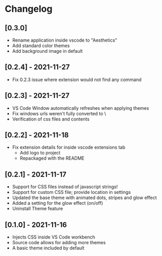 # Changelog

## [0.3.0] 
- Rename application inside vscode to "Aesthetics"
- Add standard color themes 
- Add background image in default 

## [0.2.4] - 2021-11-27
- Fix 0.2.3 issue where extension would not find any command

## [0.2.3] - 2021-11-27
- VS Code Window automatically refreshes when applying themes
- Fix windows urls weren't fully converted to \
- Verification of css files and contents

## [0.2.2] - 2021-11-18
- Fix extension details for inside vscode extensions tab
  - Add logo to project
  - Repackaged with the README

## [0.2.1] - 2021-11-17
- Support for CSS files instead of javascript strings!
- Support for custom CSS file; provide location in settings
- Updated the base theme with animated dots, stripes and glow effect
- Added a setting for the glow effect (on/off)
- Uninstall Theme feature

## [0.1.0] - 2021-11-16
- Injects CSS inside VS Code workbench 
- Source code allows for adding more themes
- A basic theme included by default
